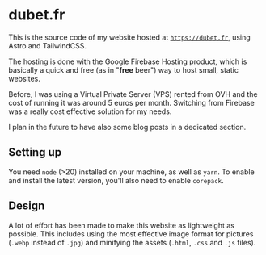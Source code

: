 # dubet.fr

This is the source code of my website hosted at [`https://dubet.fr`](https://dubet.fr), using Astro and TailwindCSS.

The hosting is done with the Google Firebase Hosting product, which is basically a quick and free (as in "**free** beer") way to host small, static websites.

Before, I was using a Virtual Private Server (VPS) rented from OVH and the cost of running it was around 5 euros per month. Switching from Firebase was a really cost effective solution for my needs.

I plan in the future to have also some blog posts in a dedicated section.

## Setting up

You need `node` (>20) installed on your machine, as well as `yarn`. To enable and install the latest version, you'll also need to enable `corepack`.

## Design

A lot of effort has been made to make this website as lightweight as possible. This includes using the most effective image format for pictures (`.webp` instead of `.jpg`) and minifying the assets (`.html`, `.css` and `.js` files).
